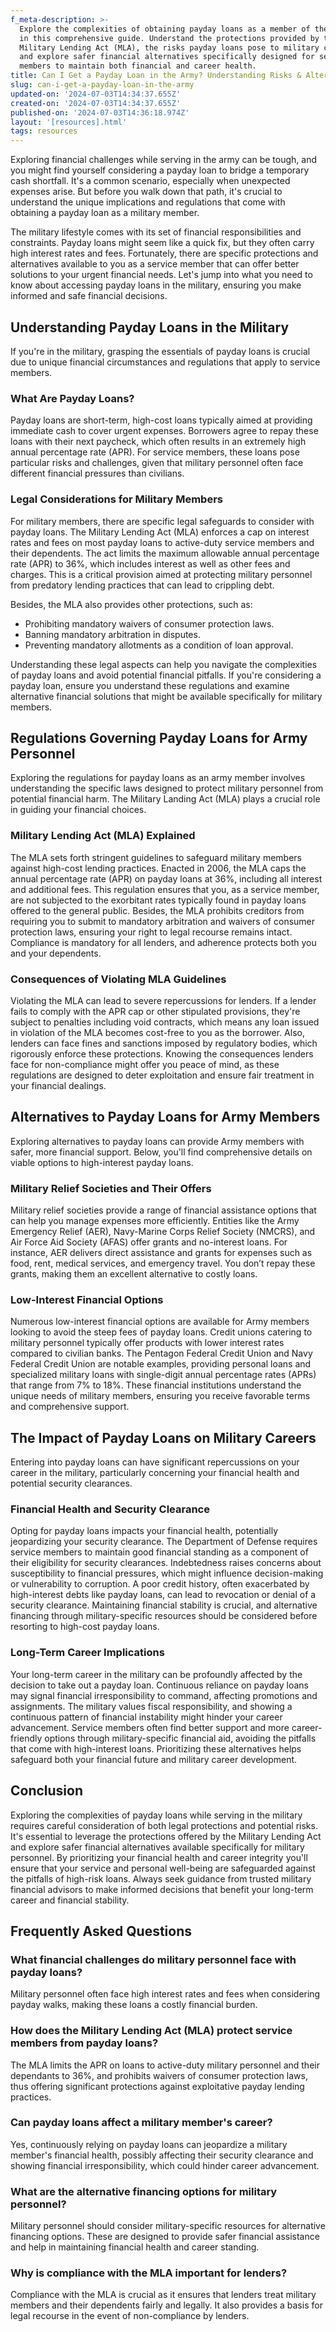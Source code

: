 ```yaml
---
f_meta-description: >-
  Explore the complexities of obtaining payday loans as a member of the military
  in this comprehensive guide. Understand the protections provided by the
  Military Lending Act (MLA), the risks payday loans pose to military careers,
  and explore safer financial alternatives specifically designed for service
  members to maintain both financial and career health.
title: Can I Get a Payday Loan in the Army? Understanding Risks & Alternatives
slug: can-i-get-a-payday-loan-in-the-army
updated-on: '2024-07-03T14:34:37.655Z'
created-on: '2024-07-03T14:34:37.655Z'
published-on: '2024-07-03T14:36:18.974Z'
layout: '[resources].html'
tags: resources
---
```


Exploring financial challenges while serving in the army can be tough, and you might find yourself considering a payday loan to bridge a temporary cash shortfall. It's a common scenario, especially when unexpected expenses arise. But before you walk down that path, it's crucial to understand the unique implications and regulations that come with obtaining a payday loan as a military member.

The military lifestyle comes with its set of financial responsibilities and constraints. Payday loans might seem like a quick fix, but they often carry high interest rates and fees. Fortunately, there are specific protections and alternatives available to you as a service member that can offer better solutions to your urgent financial needs. Let's jump into what you need to know about accessing payday loans in the military, ensuring you make informed and safe financial decisions.

Understanding Payday Loans in the Military
------------------------------------------

If you're in the military, grasping the essentials of payday loans is crucial due to unique financial circumstances and regulations that apply to service members.

### What Are Payday Loans?

Payday loans are short-term, high-cost loans typically aimed at providing immediate cash to cover urgent expenses. Borrowers agree to repay these loans with their next paycheck, which often results in an extremely high annual percentage rate (APR). For service members, these loans pose particular risks and challenges, given that military personnel often face different financial pressures than civilians.

### Legal Considerations for Military Members

For military members, there are specific legal safeguards to consider with payday loans. The Military Lending Act (MLA) enforces a cap on interest rates and fees on most payday loans to active-duty service members and their dependents. The act limits the maximum allowable annual percentage rate (APR) to 36%, which includes interest as well as other fees and charges. This is a critical provision aimed at protecting military personnel from predatory lending practices that can lead to crippling debt.

Besides, the MLA also provides other protections, such as:

*   Prohibiting mandatory waivers of consumer protection laws.
*   Banning mandatory arbitration in disputes.
*   Preventing mandatory allotments as a condition of loan approval.

Understanding these legal aspects can help you navigate the complexities of payday loans and avoid potential financial pitfalls. If you're considering a payday loan, ensure you understand these regulations and examine alternative financial solutions that might be available specifically for military members.

Regulations Governing Payday Loans for Army Personnel
-----------------------------------------------------

Exploring the regulations for payday loans as an army member involves understanding the specific laws designed to protect military personnel from potential financial harm. The Military Landing Act (MLA) plays a crucial role in guiding your financial choices.

### Military Lending Act (MLA) Explained

The MLA sets forth stringent guidelines to safeguard military members against high-cost lending practices. Enacted in 2006, the MLA caps the annual percentage rate (APR) on payday loans at 36%, including all interest and additional fees. This regulation ensures that you, as a service member, are not subjected to the exorbitant rates typically found in payday loans offered to the general public. Besides, the MLA prohibits creditors from requiring you to submit to mandatory arbitration and waivers of consumer protection laws, ensuring your right to legal recourse remains intact. Compliance is mandatory for all lenders, and adherence protects both you and your dependents.

### Consequences of Violating MLA Guidelines

Violating the MLA can lead to severe repercussions for lenders. If a lender fails to comply with the APR cap or other stipulated provisions, they're subject to penalties including void contracts, which means any loan issued in violation of the MLA becomes cost-free to you as the borrower. Also, lenders can face fines and sanctions imposed by regulatory bodies, which rigorously enforce these protections. Knowing the consequences lenders face for non-compliance might offer you peace of mind, as these regulations are designed to deter exploitation and ensure fair treatment in your financial dealings.

Alternatives to Payday Loans for Army Members
---------------------------------------------

Exploring alternatives to payday loans can provide Army members with safer, more financial support. Below, you'll find comprehensive details on viable options to high-interest payday loans.

### Military Relief Societies and Their Offers

Military relief societies provide a range of financial assistance options that can help you manage expenses more efficiently. Entities like the Army Emergency Relief (AER), Navy-Marine Corps Relief Society (NMCRS), and Air Force Aid Society (AFAS) offer grants and no-interest loans. For instance, AER delivers direct assistance and grants for expenses such as food, rent, medical services, and emergency travel. You don’t repay these grants, making them an excellent alternative to costly loans.

### Low-Interest Financial Options

Numerous low-interest financial options are available for Army members looking to avoid the steep fees of payday loans. Credit unions catering to military personnel typically offer products with lower interest rates compared to civilian banks. The Pentagon Federal Credit Union and Navy Federal Credit Union are notable examples, providing personal loans and specialized military loans with single-digit annual percentage rates (APRs) that range from 7% to 18%. These financial institutions understand the unique needs of military members, ensuring you receive favorable terms and comprehensive support.

The Impact of Payday Loans on Military Careers
----------------------------------------------

Entering into payday loans can have significant repercussions on your career in the military, particularly concerning your financial health and potential security clearances.

### Financial Health and Security Clearance

Opting for payday loans impacts your financial health, potentially jeopardizing your security clearance. The Department of Defense requires service members to maintain good financial standing as a component of their eligibility for security clearances. Indebtedness raises concerns about susceptibility to financial pressures, which might influence decision-making or vulnerability to corruption. A poor credit history, often exacerbated by high-interest debts like payday loans, can lead to revocation or denial of a security clearance. Maintaining financial stability is crucial, and alternative financing through military-specific resources should be considered before resorting to high-cost payday loans.

### Long-Term Career Implications

Your long-term career in the military can be profoundly affected by the decision to take out a payday loan. Continuous reliance on payday loans may signal financial irresponsibility to command, affecting promotions and assignments. The military values fiscal responsibility, and showing a continuous pattern of financial instability might hinder your career advancement. Service members often find better support and more career-friendly options through military-specific financial aid, avoiding the pitfalls that come with high-interest loans. Prioritizing these alternatives helps safeguard both your financial future and military career development.

Conclusion
----------

Exploring the complexities of payday loans while serving in the military requires careful consideration of both legal protections and potential risks. It's essential to leverage the protections offered by the Military Lending Act and explore safer financial alternatives available specifically for military personnel. By prioritizing your financial health and career integrity you'll ensure that your service and personal well-being are safeguarded against the pitfalls of high-risk loans. Always seek guidance from trusted military financial advisors to make informed decisions that benefit your long-term career and financial stability.

Frequently Asked Questions
--------------------------

### What financial challenges do military personnel face with payday loans?

Military personnel often face high interest rates and fees when considering payday walks, making these loans a costly financial burden.

### How does the Military Lending Act (MLA) protect service members from payday loans?

The MLA limits the APR on loans to active-duty military personnel and their dependants to 36%, and prohibits waivers of consumer protection laws, thus offering significant protections against exploitative payday lending practices.

### Can payday loans affect a military member's career?

Yes, continuously relying on payday loans can jeopardize a military member's financial health, possibly affecting their security clearance and showing financial irresponsibility, which could hinder career advancement.

### What are the alternative financing options for military personnel?

Military personnel should consider military-specific resources for alternative financing options. These are designed to provide safer financial assistance and help in maintaining financial health and career standing.

### Why is compliance with the MLA important for lenders?

Compliance with the MLA is crucial as it ensures that lenders treat military members and their dependents fairly and legally. It also provides a basis for legal recourse in the event of non-compliance by lenders.
